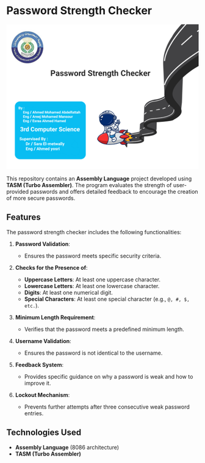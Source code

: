 # Password Strength Checker
![](Image.png)

This repository contains an **Assembly Language** project developed using **TASM (Turbo Assembler)**. The program evaluates the strength of user-provided passwords and offers detailed feedback to encourage the creation of more secure passwords.

## Features

The password strength checker includes the following functionalities:

1. **Password Validation**:
   - Ensures the password meets specific security criteria.

2. **Checks for the Presence of**:
   - **Uppercase Letters**: At least one uppercase character.
   - **Lowercase Letters**: At least one lowercase character.
   - **Digits**: At least one numerical digit.
   - **Special Characters**: At least one special character (e.g., `@, #, $, etc.`).

3. **Minimum Length Requirement**:
   - Verifies that the password meets a predefined minimum length.

4. **Username Validation**:
   - Ensures the password is not identical to the username.

5. **Feedback System**:
   - Provides specific guidance on why a password is weak and how to improve it.

6. **Lockout Mechanism**:
   - Prevents further attempts after three consecutive weak password entries.

## Technologies Used

- **Assembly Language** (8086 architecture)
- **TASM (Turbo Assembler)**
